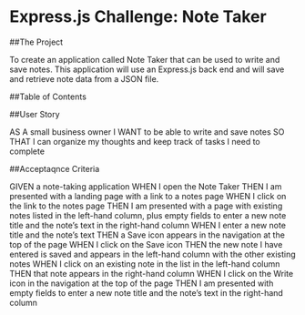 # Express.js Challenge: Note Taker

##The Project

To create an application called Note Taker that can be used to write and save notes. This application will use an Express.js back end and will save and retrieve note data from a JSON file.

##Table of Contents



##User Story

AS A small business owner
I WANT to be able to write and save notes
SO THAT I can organize my thoughts and keep track of tasks I need to complete

##Acceptaqnce Criteria

GIVEN a note-taking application
WHEN I open the Note Taker
THEN I am presented with a landing page with a link to a notes page
WHEN I click on the link to the notes page
THEN I am presented with a page with existing notes listed in the left-hand column, plus empty fields to enter a new note title and the note’s text in the right-hand column
WHEN I enter a new note title and the note’s text
THEN a Save icon appears in the navigation at the top of the page
WHEN I click on the Save icon
THEN the new note I have entered is saved and appears in the left-hand column with the other existing notes
WHEN I click on an existing note in the list in the left-hand column
THEN that note appears in the right-hand column
WHEN I click on the Write icon in the navigation at the top of the page
THEN I am presented with empty fields to enter a new note title and the note’s text in the right-hand column


